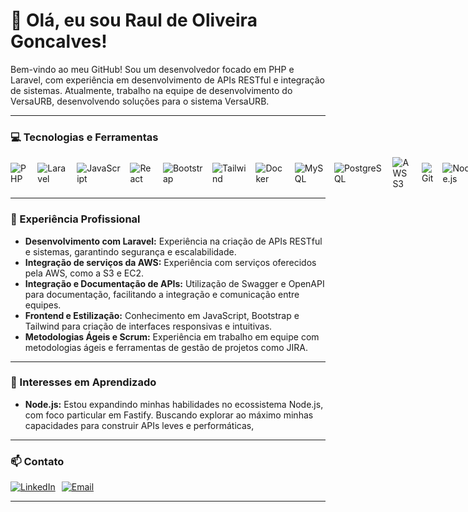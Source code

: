 # 👋 Olá, eu sou Raul de Oliveira Goncalves!

Bem-vindo ao meu GitHub! Sou um desenvolvedor focado em PHP e Laravel, com experiência em desenvolvimento de APIs RESTful e integração de sistemas. Atualmente, trabalho na equipe de desenvolvimento do  VersaURB, desenvolvendo soluções para o sistema VersaURB.

---

### 💻 Tecnologias e Ferramentas
<div style="display: flex; gap: 15px; align-items: center;">
  <img src="https://img.shields.io/badge/PHP-777BB4?style=for-the-badge&logo=php&logoColor=white" alt="PHP">
  <img src="https://img.shields.io/badge/Laravel-FF2D20?style=for-the-badge&logo=laravel&logoColor=white" alt="Laravel">
  <img src="https://img.shields.io/badge/JavaScript-F7DF1E?style=for-the-badge&logo=javascript&logoColor=black" alt="JavaScript">
  <img src="https://img.shields.io/badge/React-61DAFB?style=for-the-badge&logo=react&logoColor=black" alt="React">
  <img src="https://img.shields.io/badge/Bootstrap-7952B3?style=for-the-badge&logo=bootstrap&logoColor=white" alt="Bootstrap">
  <img src="https://img.shields.io/badge/Tailwind_CSS-38B2AC?style=for-the-badge&logo=tailwind-css&logoColor=white" alt="Tailwind">
  <img src="https://img.shields.io/badge/Docker-2496ED?style=for-the-badge&logo=docker&logoColor=white" alt="Docker">
  <img src="https://img.shields.io/badge/MySQL-4479A1?style=for-the-badge&logo=mysql&logoColor=white" alt="MySQL">
  <img src="https://img.shields.io/badge/PostgreSQL-336791?style=for-the-badge&logo=postgresql&logoColor=white" alt="PostgreSQL">
  <img src="https://img.shields.io/badge/AWS-232F3E?style=for-the-badge&logo=amazon-aws&logoColor=white" alt="AWS S3">
  <img src="https://img.shields.io/badge/Git-F05032?style=for-the-badge&logo=git&logoColor=white" alt="Git">
  <img src="https://img.shields.io/badge/Node.js-339933?style=for-the-badge&logo=node.js&logoColor=white" alt="Node.js">
  <img src="https://img.shields.io/badge/Fastify-000000?style=for-the-badge&logo=fastify&logoColor=white" alt="Fastify">
  <img src="https://img.shields.io/badge/Swagger-85EA2D?style=for-the-badge&logo=swagger&logoColor=black" alt="Swagger">
</div>

---

### 💼 Experiência Profissional

- **Desenvolvimento com Laravel:** Experiência na criação de APIs RESTful e sistemas, garantindo segurança e escalabilidade.
- **Integração de serviços da AWS:** Experiência com serviços oferecidos pela AWS, como a S3 e EC2.
- **Integração e Documentação de APIs:** Utilização de Swagger e OpenAPI para documentação, facilitando a integração e comunicação entre equipes.
- **Frontend e Estilização:** Conhecimento em JavaScript, Bootstrap e Tailwind para criação de interfaces responsivas e intuitivas.
- **Metodologias Ágeis e Scrum:** Experiência em trabalho em equipe com metodologias ágeis e ferramentas de gestão de projetos como JIRA.

---

### 🌱 Interesses em Aprendizado

- **Node.js:** Estou expandindo minhas habilidades no ecossistema Node.js, com foco particular em Fastify. Buscando explorar ao máximo minhas capacidades para construir APIs leves e performáticas,

---

### 📫 Contato

<div style="display: flex; gap: 10px;">
  <a href="https://www.linkedin.com/in/raulntjj" target="_blank"><img src="https://img.shields.io/badge/LinkedIn-0077B5?style=for-the-badge&logo=linkedin&logoColor=white" alt="LinkedIn"></a>
  <a href="mailto:raulntjj@dominio.com"><img src="https://img.shields.io/badge/Email-D14836?style=for-the-badge&logo=gmail&logoColor=white" alt="Email"></a>
</div>

---
